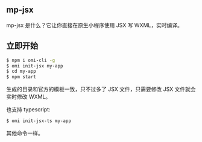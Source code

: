 ## mp-jsx

mp-jsx 是什么？它让你直接在原生小程序使用 JSX 写 WXML，实时编译。

## 立即开始

```bash
$ npm i omi-cli -g              
$ omi init-jsx my-app    
$ cd my-app        
$ npm start               
```

生成的目录和官方的模板一致，只不过多了 JSX 文件，只需要修改 JSX 文件就会实时修改 WXML。

也支持 typescript:

```bash           
$ omi init-jsx-ts my-app             
```

其他命令一样。
